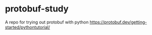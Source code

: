 # protobuf-study
A repo for trying out protobuf with python
https://protobuf.dev/getting-started/pythontutorial/
